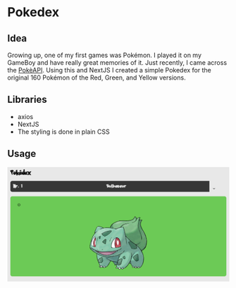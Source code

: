 # Pokedex 
## Idea

Growing up, one of my first games was Pokémon. I played it on my GameBoy and have really great memories of it. Just recently, I came across the [PokèAPI](https://pokeapi.co/). Using this and NextJS I created a simple Pokedex for the original 160 Pokémon of the Red, Green, and Yellow versions. 

## Libraries

- axios
- NextJS
- The styling is done in plain CSS

## Usage

<img 
    src='https://github.com/romanzuch/pokedex/blob/main/public/screenshots/home.png' 
    alt='Home screenshot'
    style='float: left; margin-right: auto;'
/>
